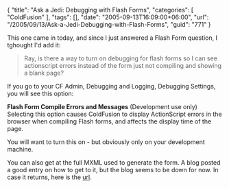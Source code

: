 {
	"title": "Ask a Jedi: Debugging with Flash Forms",
	"categories": [
		"ColdFusion"
	],
	"tags": [],
	"date": "2005-09-13T16:09:00+06:00",
	"url": "/2005/09/13/Ask-a-Jedi-Debugging-with-Flash-Forms",
	"guid": "771"
}

This one came in today, and since I just answered a Flash Form question, I tghought I'd add it:

<blockquote>
Ray, is there a way to turn on debugging for flash forms so I can see actionscript errors instead of the form just not compiling and showing a blank page?
</blockquote>

If you go to your CF Admin, Debugging and Logging, Debugging Settings, you will see this option: 

<b>Flash Form Compile Errors and Messages</b>
(Development use only) Selecting this option causes ColdFusion to display ActionScript errors in the browser when compiling Flash forms, and affects the display time of the page. 

You will want to turn this on - but obviously only on your development machine.

You can also get at the full MXML used to generate the form. A blog posted a good entry on how to get to it, but the blog seems to be down for now. In case it returns, here is the <a href="http://www.newsight.de/2005/09/12/how-i-get-the-source-of-a-compiled-flashform/">url</a>.